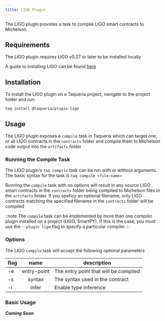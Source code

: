 ```yaml
---
title: LIGO Plugin
---
```


The LIGO plugin provides a task to compile LIGO smart contracts to Michelson

## Requirements

The LIGO plugin requires LIGO v0.27 or later to be installed locally

A guide to installing LIGO can be found [here](https://ligolang.org/docs/intro/installation)

## Installation

To install the LIGO plugin on a Taqueria project, navigate to the project folder and run:
```shell
taq install @taqueria/plugin-ligo
```

## Usage

The LIGO plugin exposes a `compile` task in Taqueria which can target one, or all LIGO contracts in the `contracts` folder and compile them to Michelson code output into the `artifacts` folder

### Running the Compile Task

The LIGO plugin's `taq compile` task can be run with or without arguments. The basic syntax for the task is `taq compile <file-name>`

Running the `compile` task with no options will result in any source LIGO smart contracts in the `contracts` folder being compiled to Michelson files in the `artifacts` folder. If you speficy an optional filename, only LIGO contracts matching the specified filename in the `contracts` folder will be compiled

::note
The `compile` task can be implemented by more than one compiler plugin installed on a project (LIGO, SmartPY). If this is the case, you must use the `--plugin ligo` flag to specify a particular compiler
::

### Options

The LIGO `compile` task will accept the following optional parameters

| flag  |  name       | description                           |   
|-------|:-----------:|---------------------------------------|
|  -e   | entry-point | The entry point that will be compiled |
|  -s   | syntax      | The syntax used in the contract       |    
|  -i   | infer       | Enable type inference                 |   


### Basic Usage

***Coming Soon***






